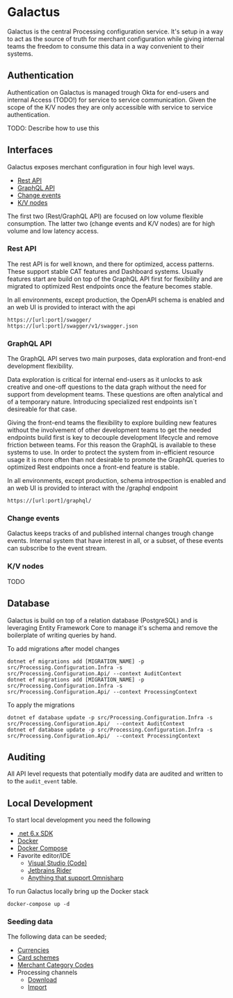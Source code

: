 # Galactus

Galactus is the central Processing configuration service. It's setup in a way to act as the source of truth for merchant configuration while giving internal teams the freedom to consume this data in a way convenient to their systems.

## Authentication

Authentication on Galactus is managed trough Okta for end-users and internal Access (TODO!) for service to service communication. Given the scope of the K/V nodes they are only accessible with service to service authentication.

TODO: Describe how to use this

## Interfaces

Galactus exposes merchant configuration in four high level ways.

- [Rest API]()
- [GraphQL API]()
- [Change events]()
- [K/V nodes]()

The first two (Rest/GraphQL API) are focused on low volume flexible consumption. The latter two (change events and K/V nodes) are for high volume and low latency access.

### Rest API

The rest API is for well known, and there for optimized, access patterns. These support stable CAT features and Dashboard systems. 
Usually features start are build on top of the GraphQL API first for flexibility and are migrated to optimized Rest endpoints once the feature becomes stable.

In all environments, except production, the OpenAPI schema is enabled and an web UI is provided to interact with the api
```http request
https://[url:port]/swagger/
https://[url:port]/swagger/v1/swagger.json
```

### GraphQL API

The GraphQL API serves two main purposes, data exploration and front-end development flexibility.

Data exploration is critical for internal end-users as it unlocks to ask creative and one-off questions to the data graph without the need for support from development teams. These questions are often analytical and of a temporary nature. Introducing specialized rest endpoints isn´t desireable for that case.

Giving the front-end teams the flexibility to explore building new features without the involvement of other development teams to get the needed endpoints build first is key to decouple development lifecycle and remove friction between teams. For this reason the GraphQL is available to these systems to use. In order to protect the system from in-efficient resource usage it is more often than not desirable to promote the GraphQL queries to optimized Rest endpoints once a front-end feature is stable.

In all environments, except production, schema introspection is enabled and an web UI is provided to interact with the /graphql endpoint
```http request
https://[url:port]/graphql/
```

### Change events

Galactus keeps tracks of and published internal changes trough change events. Internal system that have interest in all, or a subset, of these events can subscribe to the event stream.

### K/V nodes

TODO

## Database

Galactus is build on top of a relation database (PostgreSQL) and is leveraging Entity Framework Core to manage it's schema and remove the boilerplate of writing queries by hand.

To add migrations after model changes

``` shell
dotnet ef migrations add [MIGRATION_NAME] -p src/Processing.Configuration.Infra -s src/Processing.Configuration.Api/ --context AuditContext
dotnet ef migrations add [MIGRATION_NAME] -p src/Processing.Configuration.Infra -s src/Processing.Configuration.Api/ --context ProcessingContext
```

To apply the migrations

```shell
dotnet ef database update -p src/Processing.Configuration.Infra -s src/Processing.Configuration.Api/  --context AuditContext
dotnet ef database update -p src/Processing.Configuration.Infra -s src/Processing.Configuration.Api/  --context ProcessingContext
```

## Auditing

All API level requests that potentially modify data are audited and written to to the `audit_event` table.

## Local Development

To start local development you need the following
- [.net 6.x SDK](https://dotnet.microsoft.com/en-us/download)
- [Docker](https://www.docker.com/)
- [Docker Compose](https://docs.docker.com/compose/)
- Favorite editor/IDE
  - [Visual Studio (Code)](https://dotnet.microsoft.com/en-us/platform/tools)
  - [Jetbrains Rider](https://www.jetbrains.com/rider/)
  - [Anything that support Omnisharp](https://www.omnisharp.net/#integrations)

To run Galactus locally bring up the Docker stack
``` shell
docker-compose up -d
```

### Seeding data

The following data can be seeded;
- [Currencies](_data/import_currencies.sh)
- [Card schemes](_data/import_schemes.sh)
- [Merchant Category Codes](_data/import_mcc.sh)
- Processing channels
  - [Download](./_data/processing_channels/download.sh)
  - [Import](./_data/processing_channels/import.sh)